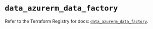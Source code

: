 # `data_azurerm_data_factory`

Refer to the Terraform Registry for docs: [`data_azurerm_data_factory`](https://registry.terraform.io/providers/hashicorp/azurerm/4.17.0/docs/data-sources/data_factory).
